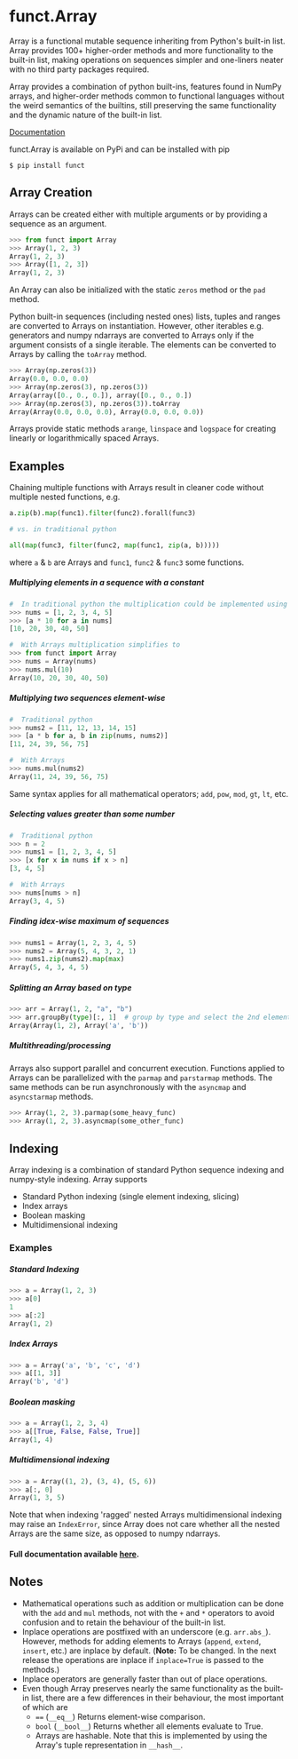 # funct.Array

Array is a functional mutable sequence inheriting from Python's built-in list.
Array provides 100+ higher-order methods and more functionality to the built-in
list, making operations on sequences simpler and one-liners neater
with no third party packages required.

Array provides a combination of python built-ins, features found in NumPy arrays,
and higher-order methods common to functional languages
without the weird semantics of the builtins, still preserving
the same functionality and the dynamic nature of the built-in list.

[Documentation](https://Lauriat.github.io/funct/Array.html)

funct.Array is available on PyPi and can be installed with pip
```
$ pip install funct
```

Array Creation
-------
Arrays can be created either with multiple arguments or by providing a sequence
as an argument.

```python
>>> from funct import Array
>>> Array(1, 2, 3)
Array(1, 2, 3)
>>> Array([1, 2, 3])
Array(1, 2, 3)
```

An Array can also be initialized with the static `zeros` method or the `pad` method.

Python built-in sequences (including nested ones) lists, tuples and ranges are converted to
Arrays on instantiation. However, other iterables e.g. generators and numpy ndarrays
are converted to Arrays only if the argument consists of a single iterable. The elements
can be converted to Arrays by calling the `toArray` method.
```python
>>> Array(np.zeros(3))
Array(0.0, 0.0, 0.0)
>>> Array(np.zeros(3), np.zeros(3))
Array(array([0., 0., 0.]), array([0., 0., 0.])
>>> Array(np.zeros(3), np.zeros(3)).toArray
Array(Array(0.0, 0.0, 0.0), Array(0.0, 0.0, 0.0))
```

Arrays provide static methods `arange`, `linspace` and `logspace` for
creating linearly or logarithmically spaced Arrays.

Examples
-------

Chaining multiple functions with Arrays result in cleaner code without multiple
nested functions, e.g.
```python
a.zip(b).map(func1).filter(func2).forall(func3)

# vs. in traditional python

all(map(func3, filter(func2, map(func1, zip(a, b)))))
```
where `a` & `b` are Arrays and `func1`, `func2` & `func3` some functions.

##### Multiplying elements in a sequence with a constant

```python
#  In traditional python the multiplication could be implemented using list comprehensions as follows
>>> nums = [1, 2, 3, 4, 5]
>>> [a * 10 for a in nums]
[10, 20, 30, 40, 50]

#  With Arrays multiplication simplifies to
>>> from funct import Array
>>> nums = Array(nums)
>>> nums.mul(10)
Array(10, 20, 30, 40, 50)
```
##### Multiplying two sequences element-wise
```python
#  Traditional python
>>> nums2 = [11, 12, 13, 14, 15]
>>> [a * b for a, b in zip(nums, nums2)]
[11, 24, 39, 56, 75]

#  With Arrays
>>> nums.mul(nums2)
Array(11, 24, 39, 56, 75)
```
Same syntax applies for all mathematical operators; `add`, `pow`, `mod`, `gt`, `lt`, etc.

##### Selecting values greater than some number
```python
#  Traditional python
>>> n = 2
>>> nums1 = [1, 2, 3, 4, 5]
>>> [x for x in nums if x > n]
[3, 4, 5]

#  With Arrays
>>> nums[nums > n]
Array(3, 4, 5)
```
##### Finding idex-wise maximum of sequences
```python
>>> nums1 = Array(1, 2, 3, 4, 5)
>>> nums2 = Array(5, 4, 3, 2, 1)
>>> nums1.zip(nums2).map(max)
Array(5, 4, 3, 4, 5)
```
##### Splitting an Array based on type
```python
>>> arr = Array(1, 2, "a", "b")
>>> arr.groupBy(type)[:, 1]  # group by type and select the 2nd element of the tuples
Array(Array(1, 2), Array('a', 'b'))
```

##### Multithreading/processing

Arrays also support parallel and concurrent execution.
Functions applied to Arrays can be parallelized with the `parmap` and
`parstarmap` methods. The same methods can be run asynchronously with the `asyncmap` and
`asyncstarmap` methods.
```python
>>> Array(1, 2, 3).parmap(some_heavy_func)
>>> Array(1, 2, 3).asyncmap(some_other_func)
```


Indexing
-------
Array indexing is a combination of standard Python sequence indexing and numpy-style
indexing.
Array supports
  - Standard Python indexing (single element indexing, slicing)
  - Index arrays
  - Boolean masking
  - Multidimensional indexing

### Examples

##### Standard Indexing
```python
>>> a = Array(1, 2, 3)
>>> a[0]
1
>>> a[:2]
Array(1, 2)
```

##### Index Arrays
```python
>>> a = Array('a', 'b', 'c', 'd')
>>> a[[1, 3]]
Array('b', 'd')
```

##### Boolean masking
```python
>>> a = Array(1, 2, 3, 4)
>>> a[[True, False, False, True]]
Array(1, 4)
```

##### Multidimensional indexing
```python
>>> a = Array((1, 2), (3, 4), (5, 6))
>>> a[:, 0]
Array(1, 3, 5)
```
Note that when indexing 'ragged' nested Arrays multidimensional indexing may
raise an `IndexError`, since Array does not care whether all the nested Arrays are
the same size, as opposed to numpy ndarrays.


#### Full documentation available [here](https://Lauriat.github.io/funct/Array.html).

Notes
-------
- Mathematical operations such as addition or multiplication can be done with the
  `add` and `mul` methods, not with the `+` and `*` operators to avoid confusion and to
  retain the behaviour of the built-in list.
- Inplace operations are postfixed with an underscore (e.g. `arr.abs_`). However,
  methods for adding elements to Arrays (`append`, `extend`, `insert`, etc.) are inplace
  by default. (**Note:** To be changed. In the next release the operations are inplace
  if `inplace=True` is passed to the methods.)
- Inplace operators are generally faster than out of place operations.
- Even though Array preserves nearly the same functionality
  as the built-in list, there are a few differences in their behaviour, the most
  important of which are
    - `==` (`__eq__`) Returns element-wise comparison.
    - `bool` (`__bool__`) Returns whether all elements evaluate to True.
    - Arrays are hashable. Note that this is implemented by using the Array's tuple representation in `__hash__`.
